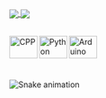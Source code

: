  <div>
  
 <a href="https://github.com/Gaboxhs">
  <img align="center" src="https://github-readme-stats.vercel.app/api?username=Gaboxhs&show_icons=true&theme=city_lights&include_all_commits=true&count_private=true"/>  
  <img align="center" src="https://github-readme-stats.vercel.app/api/top-langs/?username=Gaboxhs&layout=compact&langs_count=7&theme=city_lights"/>
</a>



 
</div>
         
<br>      

<img align="left" alt="CPP" height="40" width="50"     src="https://cdn.jsdelivr.net/gh/devicons/devicon/icons/cplusplus/cplusplus-original.svg" > <img align="left" alt="Python" height="40" width="50"  src="https://cdn.jsdelivr.net/gh/devicons/devicon/icons/python/python-original.svg"       > <img align="left" alt="Arduino" height="40" width="50" src="https://cdn.jsdelivr.net/gh/devicons/devicon/icons/arduino/arduino-original.svg"     >


 <br>

 ##
 
 <br>

 ![Snake animation](https://github.com/Gaboxhs/Gaboxhs/blob/output/github-contribution-grid-snake.svg)

